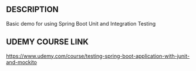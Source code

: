 ## DESCRIPTION
Basic demo for using Spring Boot Unit and Integration Testing

## UDEMY COURSE LINK
https://www.udemy.com/course/testing-spring-boot-application-with-junit-and-mockito
